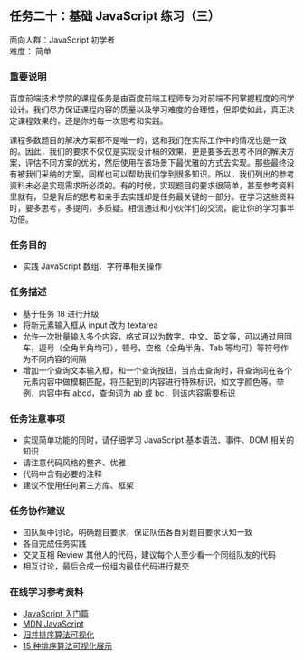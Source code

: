 ## 任务二十：基础 JavaScript 练习（三）

面向人群：JavaScript 初学者  
难度：	简单


### 重要说明

百度前端技术学院的课程任务是由百度前端工程师专为对前端不同掌握程度的同学设计。我们尽力保证课程内容的质量以及学习难度的合理性，但即使如此，真正决定课程效果的，还是你的每一次思考和实践。

课程多数题目的解决方案都不是唯一的，这和我们在实际工作中的情况也是一致的。因此，我们的要求不仅仅是实现设计稿的效果，更是要多去思考不同的解决方案，评估不同方案的优劣，然后使用在该场景下最优雅的方式去实现。那些最终没有被我们采纳的方案，同样也可以帮助我们学到很多知识。所以，我们列出的参考资料未必是实现需求所必须的。有的时候，实现题目的要求很简单，甚至参考资料里就有，但是背后的思考和亲手去实践却是任务最关键的一部分。在学习这些资料时，要多思考，多提问，多质疑。相信通过和小伙伴们的交流，能让你的学习事半功倍。

### 任务目的

*   实践 JavaScript 数组、字符串相关操作

### 任务描述

*   基于任务 18 进行升级
*   将新元素输入框从 input 改为 textarea
*   允许一次批量输入多个内容，格式可以为数字、中文、英文等，可以通过用回车，逗号（全角半角均可），顿号，空格（全角半角、Tab 等均可）等符号作为不同内容的间隔
*   增加一个查询文本输入框，和一个查询按钮，当点击查询时，将查询词在各个元素内容中做模糊匹配，将匹配到的内容进行特殊标识，如文字颜色等。举例，内容中有 abcd，查询词为 ab 或 bc，则该内容需要标识

### 任务注意事项

*   实现简单功能的同时，请仔细学习 JavaScript 基本语法、事件、DOM 相关的知识
*   请注意代码风格的整齐、优雅
*   代码中含有必要的注释
*   建议不使用任何第三方库、框架

### 任务协作建议

*   团队集中讨论，明确题目要求，保证队伍各自对题目要求认知一致
*   各自完成任务实践
*   交叉互相 Review 其他人的代码，建议每个人至少看一个同组队友的代码
*   相互讨论，最后合成一份组内最佳代码进行提交

### 在线学习参考资料

*   [JavaScript 入门篇](http://www.imooc.com/view/36)
*   [MDN JavaScript](https://developer.mozilla.org/zh-CN/docs/Web/JavaScript)
*   [归并排序算法可视化](http://v.youku.com/v_show/id_XNTM1NTQxMDMy.html)
*   [15 种排序算法可视化展示](http://v.youku.com/v_show/id_XNjIwNTEzMTA0.html?from=y1.2-1-176.3.3-2.1-1-1-2-0)
